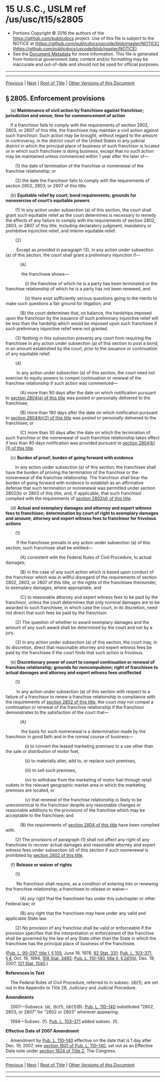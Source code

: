 ---
---

# 15 U.S.C., USLM ref /us/usc/t15/s2805

* Portions Copyright © 2016 the authors of the https://github.com/publicdocs project.
  Use of this file is subject to the NOTICE at [https://github.com/publicdocs/uscode/blob/master/NOTICE](https://github.com/publicdocs/uscode/blob/master/NOTICE)
* See the [Document Metadata](././../../../../..//README.md) for more information.
  This file is generated from historical government data; content and/or formatting may be inaccurate and out-of-date and should not be used for official purposes.

----------
----------

[Previous](./../../../../..//us/usc/t15/ch55/schI/m__us_usc_t15_s2804.md) | [Next](./../../../../..//us/usc/t15/ch55/schI/m__us_usc_t15_s2806.md) | [Root of Title](./../../../../../) | [Other Versions of this Document](https://publicdocs.github.io/go/links?ns=uslm&ref=%2Fus%2Fusc%2Ft15%2Fs2805)

## § 2805. Enforcement provisions

    (a) __Maintenance of civil action by franchisee against franchisor; jurisdiction and venue; time for commencement of action__ 

    If a franchisor fails to comply with the requirements of section 2802, 2803, or 2807 of this title, the franchisee may maintain a civil action against such franchisor. Such action may be brought, without regard to the amount in controversy, in the district court of the United States in any judicial district in which the principal place of business of such franchisor is located or in which such franchisee is doing business, except that no such action may be maintained unless commenced within 1 year after the later of—

        (1) the date of termination of the franchise or nonrenewal of the franchise relationship; or

        (2) the date the franchisor fails to comply with the requirements of section 2802, 2803, or 2807 of this title.

    (b) __Equitable relief by court; bond requirements; grounds for nonexercise of court’s equitable powers__ 

        (1) In any action under subsection (a) of this section, the court shall grant such equitable relief as the court determines is necessary to remedy the effects of any failure to comply with the requirements of section 2802, 2803, or 2807 of this title, including declaratory judgment, mandatory or prohibitive injunctive relief, and interim equitable relief.

        (2)

         Except as provided in paragraph (3), in any action under subsection (a) of this section, the court shall grant a preliminary injunction if—

            (A)

             the franchisee shows—

                (i) the franchise of which he is a party has been terminated or the franchise relationship of which he is a party has not been renewed, and

                (ii) there exist sufficiently serious questions going to the merits to make such questions a fair ground for litigation; and

            (B) the court determines that, on balance, the hardships imposed upon the franchisor by the issuance of such preliminary injunctive relief will be less than the hardship which would be imposed upon such franchisee if such preliminary injunctive relief were not granted.

        (3) Nothing in this subsection prevents any court from requiring the franchisee in any action under subsection (a) of this section to post a bond, in an amount established by the court, prior to the issuance or continuation of any equitable relief.

        (4)

         In any action under subsection (a) of this section, the court need not exercise its equity powers to compel continuation or renewal of the franchise relationship if such action was commenced—

            (A) more than 90 days after the date on which notification pursuant to [section 2804(a) of this title][/us/usc/t15/s2804/a] was posted or personally delivered to the franchisee;

            (B) more than 180 days after the date on which notification pursuant to [section 2804(b)(2) of this title][/us/usc/t15/s2804/b/2] was posted or personally delivered to the franchisee; or

            (C) more than 30 days after the date on which the termination of such franchise or the nonrenewal of such franchise relationship takes effect if less than 90 days notification was provided pursuant to [section 2804(b)(1) of this title][/us/usc/t15/s2804/b/1].

    (c) __Burden of proof; burden of going forward with evidence__ 

        In any action under subsection (a) of this section, the franchisee shall have the burden of proving the termination of the franchise or the nonrenewal of the franchise relationship. The franchisor shall bear the burden of going forward with evidence to establish as an affirmative defense that such termination or nonrenewal was permitted under section 2802(b) or 2803 of this title, and, if applicable, that such franchisor complied with the requirements of [section 2802(d) of this title][/us/usc/t15/s2802/d].

    (d) __Actual and exemplary damages and attorney and expert witness fees to franchisee; determination by court of right to exemplary damages and amount; attorney and expert witness fees to franchisor for frivolous actions__ 

        (1)

         If the franchisee prevails in any action under subsection (a) of this section, such franchisee shall be entitled—

            (A) consistent with the Federal Rules of Civil Procedure, to actual damages;

            (B) in the case of any such action which is based upon conduct of the franchisor which was in willful disregard of the requirements of section 2802, 2803, or 2807 of this title, or the rights of the franchisee thereunder, to exemplary damages, where appropriate; and

            (C) to reasonable attorney and expert witness fees to be paid by the franchisor, unless the court determines that only nominal damages are to be awarded to such franchisee, in which case the court, in its discretion, need not direct that such fees be paid by the franchisor.

        (2) The question of whether to award exemplary damages and the amount of any such award shall be determined by the court and not by a jury.

        (3) In any action under subsection (a) of this section, the court may, in its discretion, direct that reasonable attorney and expert witness fees be paid by the franchisee if the court finds that such action is frivolous.

    (e) __Discretionary power of court to compel continuation or renewal of franchise relationship; grounds for noncompulsion; right of franchisee to actual damages and attorney and expert witness fees unaffected__ 

        (1)

         In any action under subsection (a) of this section with respect to a failure of a franchisor to renew a franchise relationship in compliance with the requirements of [section 2802 of this title][/us/usc/t15/s2802], the court may not compel a continuation or renewal of the franchise relationship if the franchisor demonstrates to the satisfaction of the court that—

            (A)

             the basis for such nonrenewal is a determination made by the franchisor in good faith and in the normal course of business—

                (i) to convert the leased marketing premises to a use other than the sale or distribution of motor fuel,

                (ii) to materially alter, add to, or replace such premises,

                (iii) to sell such premises,

                (iv) to withdraw from the marketing of motor fuel through retail outlets in the relevant geographic market area in which the marketing premises are located, or

                (v) that renewal of the franchise relationship is likely to be uneconomical to the franchisor despite any reasonable changes or reasonable additions to the provisions of the franchise which may be acceptable to the franchisee; and

            (B) the requirements of [section 2804 of this title][/us/usc/t15/s2804] have been complied with.

        (2) The provisions of paragraph (1) shall not affect any right of any franchisee to recover actual damages and reasonable attorney and expert witness fees under subsection (d) of this section if such nonrenewal is prohibited by [section 2802 of this title][/us/usc/t15/s2802].

    (f) __Release or waiver of rights__ 

        (1)

         No franchisor shall require, as a condition of entering into or renewing the franchise relationship, a franchisee to release or waive—

            (A) any right that the franchisee has under this subchapter or other Federal law; or

            (B) any right that the franchisee may have under any valid and applicable State law.

        (2) No provision of any franchise shall be valid or enforceable if the provision specifies that the interpretation or enforcement of the franchise shall be governed by the law of any State other than the State in which the franchisee has the principal place of business of the franchisee.

([Pub. L. 95–297, title I, § 105][/us/pl/95/297/s105], June 19, 1978, [92 Stat. 331][/us/stat/92/331]; [Pub. L. 103–371, § 4][/us/pl/103/371/s4], Oct. 19, 1994, [108 Stat. 3485][/us/stat/108/3485]; [Pub. L. 110–140, title II, § 241(b)][/us/pl/110/140/s241/b], Dec. 19, 2007, [121 Stat. 1540][/us/stat/121/1540].)

 __References in Text__ 

    The Federal Rules of Civil Procedure, referred to in subsec. (d)(1), are set out in the Appendix to Title 28, Judiciary and Judicial Procedure.

 __Amendments__ 

    2007—Subsecs. (a), (b)(1), (d)(1)(B). [Pub. L. 110–140][/us/pl/110/140] substituted “2802, 2803, or 2807” for “2802 or 2803” wherever appearing.

    1994—Subsec. (f). [Pub. L. 103–371][/us/pl/103/371] added subsec. (f).

 __Effective Date of 2007 Amendment__ 

    Amendment by [Pub. L. 110–140][/us/pl/110/140] effective on the date that is 1 day after Dec. 19, 2007, see [section 1601 of Pub. L. 110–140][/us/pl/110/140/s1601], set out as an Effective Date note under [section 1824 of Title 2][/us/usc/t2/s1824], The Congress.

----------

[Previous](./../../../../..//us/usc/t15/ch55/schI/m__us_usc_t15_s2804.md) | [Next](./../../../../..//us/usc/t15/ch55/schI/m__us_usc_t15_s2806.md) | [Root of Title](./../../../../../) | [Other Versions of this Document](https://publicdocs.github.io/go/links?ns=uslm&ref=%2Fus%2Fusc%2Ft15%2Fs2805)

----------
----------

[/us/usc/t15/s2804/a]: https://publicdocs.github.io/go/links?ns=uslm&ref=%2Fus%2Fusc%2Ft15%2Fs2804%2Fa
[/us/usc/t15/s2804/b/2]: https://publicdocs.github.io/go/links?ns=uslm&ref=%2Fus%2Fusc%2Ft15%2Fs2804%2Fb%2F2
[/us/usc/t15/s2804/b/1]: https://publicdocs.github.io/go/links?ns=uslm&ref=%2Fus%2Fusc%2Ft15%2Fs2804%2Fb%2F1
[/us/usc/t15/s2802/d]: https://publicdocs.github.io/go/links?ns=uslm&ref=%2Fus%2Fusc%2Ft15%2Fs2802%2Fd
[/us/usc/t15/s2802]: https://publicdocs.github.io/go/links?ns=uslm&ref=%2Fus%2Fusc%2Ft15%2Fs2802
[/us/usc/t15/s2804]: https://publicdocs.github.io/go/links?ns=uslm&ref=%2Fus%2Fusc%2Ft15%2Fs2804
[/us/usc/t15/s2802]: https://publicdocs.github.io/go/links?ns=uslm&ref=%2Fus%2Fusc%2Ft15%2Fs2802
[/us/pl/95/297/s105]: https://publicdocs.github.io/go/links?ns=uslm&ref=%2Fus%2Fpl%2F95%2F297%2Fs105
[/us/stat/92/331]: https://publicdocs.github.io/go/links?ns=uslm&ref=%2Fus%2Fstat%2F92%2F331
[/us/pl/103/371/s4]: https://publicdocs.github.io/go/links?ns=uslm&ref=%2Fus%2Fpl%2F103%2F371%2Fs4
[/us/stat/108/3485]: https://publicdocs.github.io/go/links?ns=uslm&ref=%2Fus%2Fstat%2F108%2F3485
[/us/pl/110/140/s241/b]: https://publicdocs.github.io/go/links?ns=uslm&ref=%2Fus%2Fpl%2F110%2F140%2Fs241%2Fb
[/us/stat/121/1540]: https://publicdocs.github.io/go/links?ns=uslm&ref=%2Fus%2Fstat%2F121%2F1540
[/us/pl/110/140]: https://publicdocs.github.io/go/links?ns=uslm&ref=%2Fus%2Fpl%2F110%2F140
[/us/pl/103/371]: https://publicdocs.github.io/go/links?ns=uslm&ref=%2Fus%2Fpl%2F103%2F371
[/us/pl/110/140]: https://publicdocs.github.io/go/links?ns=uslm&ref=%2Fus%2Fpl%2F110%2F140
[/us/pl/110/140/s1601]: https://publicdocs.github.io/go/links?ns=uslm&ref=%2Fus%2Fpl%2F110%2F140%2Fs1601
[/us/usc/t2/s1824]: https://publicdocs.github.io/go/links?ns=uslm&ref=%2Fus%2Fusc%2Ft2%2Fs1824


